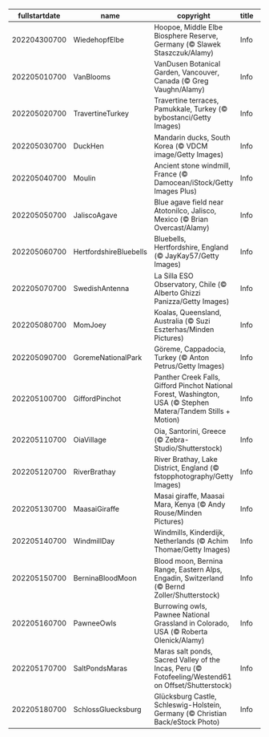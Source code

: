 |fullstartdate|name|copyright|title|image|
|--|--|--|--|--|
202204300700|WiedehopfElbe|Hoopoe, Middle Elbe Biosphere Reserve, Germany (© Slawek Staszczuk/Alamy)|Info|![](/en-AU/2022/05/202204300700WiedehopfElbe.jpg)|
202205010700|VanBlooms|VanDusen Botanical Garden, Vancouver, Canada (© Greg Vaughn/Alamy)|Info|![](/en-AU/2022/05/202205010700VanBlooms.jpg)|
202205020700|TravertineTurkey|Travertine terraces, Pamukkale, Turkey (© bybostanci/Getty Images)|Info|![](/en-AU/2022/05/202205020700TravertineTurkey.jpg)|
202205030700|DuckHen|Mandarin ducks, South Korea (© VDCM image/Getty Images)|Info|![](/en-AU/2022/05/202205030700DuckHen.jpg)|
202205040700|Moulin|Ancient stone windmill, France (© Damocean/iStock/Getty Images Plus)|Info|![](/en-AU/2022/05/202205040700Moulin.jpg)|
202205050700|JaliscoAgave|Blue agave field near Atotonilco, Jalisco, Mexico (© Brian Overcast/Alamy)|Info|![](/en-AU/2022/05/202205050700JaliscoAgave.jpg)|
202205060700|HertfordshireBluebells|Bluebells, Hertfordshire, England (© JayKay57/Getty Images)|Info|![](/en-AU/2022/05/202205060700HertfordshireBluebells.jpg)|
202205070700|SwedishAntenna|La Silla ESO Observatory, Chile (© Alberto Ghizzi Panizza/Getty Images)|Info|![](/en-AU/2022/05/202205070700SwedishAntenna.jpg)|
202205080700|MomJoey|Koalas, Queensland, Australia (© Suzi Eszterhas/Minden Pictures)|Info|![](/en-AU/2022/05/202205080700MomJoey.jpg)|
202205090700|GoremeNationalPark|Göreme, Cappadocia, Turkey (© Anton Petrus/Getty Images)|Info|![](/en-AU/2022/05/202205090700GoremeNationalPark.jpg)|
202205100700|GiffordPinchot|Panther Creek Falls, Gifford Pinchot National Forest, Washington, USA (© Stephen Matera/Tandem Stills + Motion)|Info|![](/en-AU/2022/05/202205100700GiffordPinchot.jpg)|
202205110700|OiaVillage|Oia, Santorini, Greece (© Zebra-Studio/Shutterstock)|Info|![](/en-AU/2022/05/202205110700OiaVillage.jpg)|
202205120700|RiverBrathay|River Brathay, Lake District, England (© fstopphotography/Getty Images)|Info|![](/en-AU/2022/05/202205120700RiverBrathay.jpg)|
202205130700|MaasaiGiraffe|Masai giraffe, Maasai Mara, Kenya (© Andy Rouse/Minden Pictures)|Info|![](/en-AU/2022/05/202205130700MaasaiGiraffe.jpg)|
202205140700|WindmillDay|Windmills, Kinderdijk, Netherlands (© Achim Thomae/Getty Images)|Info|![](/en-AU/2022/05/202205140700WindmillDay.jpg)|
202205150700|BerninaBloodMoon|Blood moon, Bernina Range, Eastern Alps, Engadin, Switzerland (© Bernd Zoller/Shutterstock)|Info|![](/en-AU/2022/05/202205150700BerninaBloodMoon.jpg)|
202205160700|PawneeOwls|Burrowing owls, Pawnee National Grassland in Colorado, USA (© Roberta Olenick/Alamy)|Info|![](/en-AU/2022/05/202205160700PawneeOwls.jpg)|
202205170700|SaltPondsMaras|Maras salt ponds, Sacred Valley of the Incas, Peru (© Fotofeeling/Westend61 on Offset/Shutterstock)|Info|![](/en-AU/2022/05/202205170700SaltPondsMaras.jpg)|
202205180700|SchlossGluecksburg|Glücksburg Castle, Schleswig-Holstein, Germany (© Christian Back/eStock Photo)|Info|![](/en-AU/2022/05/202205180700SchlossGluecksburg.jpg)|
